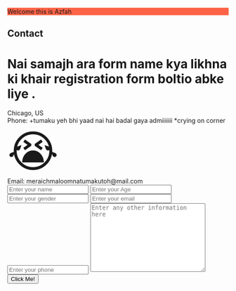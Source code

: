 <HTML>
<HEAD>
<title>
fattum
</title>
<p style="background-color:Tomato;">Welcome this is Azfah</p>
<div class="w3-container" id="contact">
    <h2>Contact</h2>
    <h1>Nai samajh ara form name kya likhna ki khair registration form boltio abke liye .</h1>
    <i class="fa fa-map-marker w3-text-red" style="width:30px"></i> Chicago, US<br>
    <i class="fa fa-phone w3-text-red" style="width:30px"></i> Phone: +tumaku yeh bhi yaad nai hai badal gaya admiiiiiii *crying on corner <span style='font-size:100px;'>&#128557;</span><br>
    <i class="fa fa-envelope w3-text-red" style="width:30px"> </i> Email: meraichmaloomnatumakutoh@mail.com<br>
     <form action="index.php" method="post">
            <input type="text" name="name" id="name" placeholder="Enter your name">
            <input type="text" name="age" id="age" placeholder="Enter your Age">
            <input type="text" name="gender" id="gender" placeholder="Enter your gender">
            <input type="email" name="email" id="email" placeholder="Enter your email">
            <input type="phone" name="phone" id="phone" placeholder="Enter your phone">
            <textarea name="desc" id="desc" cols="30" rows="10" placeholder="Enter any other information here"></textarea>
            <button type="button" onclick="alert('Thank you!')">Click Me!</button>
        </form>
  </div>

<head>
</html>
